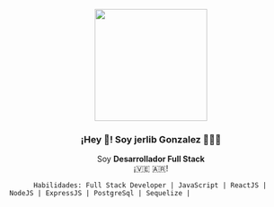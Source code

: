 





 
<p align="center" width="300">
   <img align="center" width="200" src="file:///home/jerlib/Descargas/jj.jpeg" />
   <h3 align="center">¡Hey 👋! Soy jerlib Gonzalez 👨🏻‍💻</h3>
</p>

<p align="center">Soy <strong>Desarrollador Full Stack</strong> <br />¡🇻🇪 🇦🇷!</p>
<p align="center">

          Habilidades: Full Stack Developer | JavaScript | ReactJS | NodeJS | ExpressJS | PostgreSql | Sequelize |
